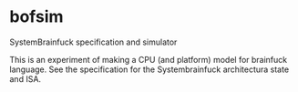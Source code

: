 bofsim
======

SystemBrainfuck specification and simulator 

This is an experiment of making a CPU (and platform) model for brainfuck language.
See the specification for the Systembrainfuck architectura state and ISA.
